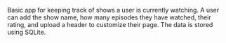 Basic app for keeping track of shows a user is currently watching. 
A user can add the show name, how many episodes they have watched, their rating, and upload a header to customize their page.
The data is stored using SQLite.
